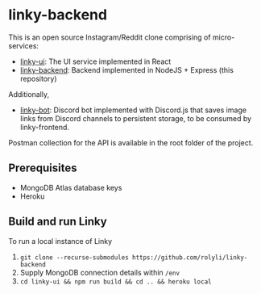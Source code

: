 # linky-backend

This is an open source Instagram/Reddit clone comprising of micro-services:

- [linky-ui](https://github.com/rolyli/linky-ui): The UI service implemented in React
- [linky-backend](https://github.com/rolyli/linky-backend): Backend implemented in NodeJS + Express (this repository)

Additionally,
- [linky-bot](https://github.com/rolyli/linky-bot): Discord bot implemented with Discord.js that saves image links from Discord channels to persistent storage, to be consumed by linky-frontend.

Postman collection for the API is available in the root folder of the project.

## Prerequisites

- MongoDB Atlas database keys
- Heroku

## Build and run Linky

To run a local instance of Linky

1) `git clone --recurse-submodules https://github.com/rolyli/linky-backend`
2) Supply MongoDB connection details within `/env`
3) `cd linky-ui && npm run build && cd .. && heroku local`
